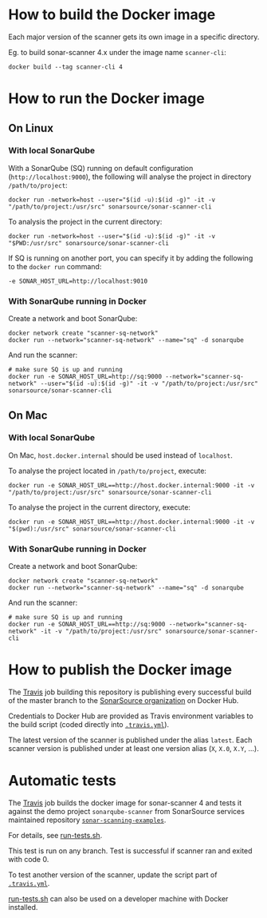 # How to build the Docker image

Each major version of the scanner gets its own image in a specific directory.

Eg. to build sonar-scanner 4.x under the image name `scanner-cli`:

```
docker build --tag scanner-cli 4
```

# How to run the Docker image

## On Linux

### With local SonarQube

With a SonarQube (SQ) running on default configuration (`http://localhost:9000`), the following will analyse the project in directory `/path/to/project`:

```
docker run -network=host --user="$(id -u):$(id -g)" -it -v "/path/to/project:/usr/src" sonarsource/sonar-scanner-cli
```

To analysis the project in the current directory:

```
docker run -network=host --user="$(id -u):$(id -g)" -it -v "$PWD:/usr/src" sonarsource/sonar-scanner-cli
```

If SQ is running on another port, you can specify it by adding the following to the `docker run` command:

```
-e SONAR_HOST_URL=http://localhost:9010
```

### With SonarQube running in Docker

Create a network and boot SonarQube:

```
docker network create "scanner-sq-network"
docker run --network="scanner-sq-network" --name="sq" -d sonarqube
```

And run the scanner:

```
# make sure SQ is up and running
docker run -e SONAR_HOST_URL=http://sq:9000 --network="scanner-sq-network" --user="$(id -u):$(id -g)" -it -v "/path/to/project:/usr/src" sonarsource/sonar-scanner-cli
```

## On Mac

### With local SonarQube

On Mac, `host.docker.internal` should be used instead of `localhost`.

To analyse the project located in `/path/to/project`, execute:

```
docker run -e SONAR_HOST_URL==http://host.docker.internal:9000 -it -v "/path/to/project:/usr/src" sonarsource/sonar-scanner-cli
```

To analyse the project in the current directory, execute:

```
docker run -e SONAR_HOST_URL==http://host.docker.internal:9000 -it -v "$(pwd):/usr/src" sonarsource/sonar-scanner-cli
```

### With SonarQube running in Docker

Create a network and boot SonarQube:

```
docker network create "scanner-sq-network"
docker run --network="scanner-sq-network" --name="sq" -d sonarqube
```

And run the scanner:

```
# make sure SQ is up and running
docker run -e SONAR_HOST_URL==http://sq:9000 --network="scanner-sq-network" -it -v "/path/to/project:/usr/src" sonarsource/sonar-scanner-cli
```

# How to publish the Docker image

The [Travis](https://travis-ci.org/SonarSource/sonar-scanner-cli-docker) job building this repository is publishing every successful build of the master branch to the [SonarSource organization](https://hub.docker.com/r/sonarsource/sonar-scanner-cli) on Docker Hub.

Credentials to Docker Hub are provided as Travis environment variables to the build script (coded directly into [`.travis.yml`](.travis.yml)).

The latest version of the scanner is published under the alias `latest`. Each scanner version is published under at least one version alias (`X`, `X.0`, `X.Y`, ...).

# Automatic tests

The [Travis](https://travis-ci.org/SonarSource/sonar-scanner-cli-docker) job builds the docker image for sonar-scanner 4 and tests it against the demo project `sonarqube-scanner` from SonarSource services maintained repository [`sonar-scanning-examples`](https://github.com/SonarSource/sonar-scanning-examples).

For details, see [run-tests.sh](run-tests.sh).

This test is run on any branch. Test is successful if scanner ran and exited with code 0.

To test another version of the scanner, update the script part of [`.travis.yml`](.travis.yml).

[run-tests.sh](run-tests.sh) can also be used on a developer machine with Docker installed.
